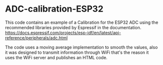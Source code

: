 # ADC-calibration-ESP32
This code contains an example of a Calibration for the ESP32 ADC using the recommended libraries provided by Espressif in the documentation.
https://docs.espressif.com/projects/esp-idf/en/latest/api-reference/peripherals/adc.html

The code uses a moving average implementation to smooth the values, also it was designed to transmit information through WiFi that's the reason
it uses the WiFi server and publishes an HTML code.
